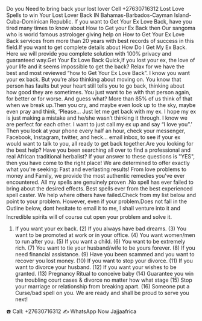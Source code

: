 
Do you Need to bring back your lost lover Cell +27630716312 Lost Love Spells to win Your Lost Lover Back IN Bahamas-Barbados-Cayman Island-Cuba-Dominican Republic.
If you want to Get Your Ex Love Back, have you tired many times to know  about How to Get your Ex Back then Our sangoma who is world famous astrologer giving help on How to Get Your Ex Love Back services from more than 20 years with best records of success in this field.If you want to get complete details about How Do I Get My Ex Back. Here we will provide you complete solution with 100% privacy and guaranteed way.Get Your Ex Love Back Quick,If you lost your ex, the love of your life and it seems impossible to get the back? Relax for we have the best and most reviewed “how to Get Your Ex Love Back”. I know you want your ex back. But you’re also thinking about moving on. You know that person has faults but your heart still tells you to go back, thinking about how good they are sometimes. You just want to be with that person again, for better or for worse. And guess what? More than 85% of us think of that when we break up.Then you cry, and maybe even look up to the sky, maybe even pray and think, ‘Please… Just let me get back with my ex. I hope my ex is just making a mistake and he/she wasn’t thinking it through. I know we are perfect for each other. I want to just call my ex up and say “I love you”.’ Then you look at your phone every half an hour, check your messenger, Facebook, Instagram, twitter, and heck… email inbox, to see if your ex would want to talk to you, all ready to get back together.Are you looking for the best help? Have you been searching all over to find a professional and real African traditional herbalist? If your answer to these questions is "YES", then you have come to the right place! We are determined to offer exactly what you're seeking: Fast and everlasting results! From love problems to money and Family, we provide the most authentic remedies you've ever encountered. All my spells are genuinely proven .No spell has ever failed to bring about the desired effects. Best spells ever from the best experienced spell caster. We help where others have failed.Check from my list below and point to your problem. However, even if your problem.Does not fall in the Outline below, dont hesitate to email it to me, I shall venture into it and Incredible spirits will of course cut open your problem and solve it.
1) If you want your ex back.
(2) If you always have bad dreams.
(3) You want to be promoted at work or in your office.
(4) You want women/men to run after you.
(5) If you want a child.
(6) You want to be extremely rich.
(7) You want to tie your husband/wife to be yours forever.
(8) If you need financial assistance.
(9) Have you been scammed and you want to recover you lost money.
(10) If you want to stop your divorce.
(11) If you want to divorce your husband.
(12) If you want your wishes to be granted.
(13) Pregnancy Ritual to conceive baby
(14) Guarantee you win the troubling court cases & divorce no matter how what stage
(15) Stop your marriage or relationship from breaking apart.
(16) Someone put a Curse/bad spell on you.
We are ready and shall be proud to serve you next!

☎️ Call: +27630716312 ✍️ WhatsApp Now Jajjaafrica
